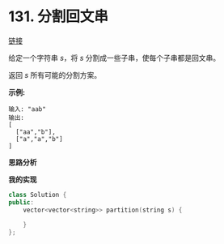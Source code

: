 # 131. 分割回文串

[链接](https://leetcode-cn.com/problems/palindrome-partitioning/description/)

给定一个字符串 *s*，将 *s* 分割成一些子串，使每个子串都是回文串。

返回 *s* 所有可能的分割方案。

**示例:**

```
输入: "aab"
输出:
[
  ["aa","b"],
  ["a","a","b"]
]
```

**思路分析**

**我的实现**

```c++
class Solution {
public:
    vector<vector<string>> partition(string s) {
        
    }
};
```

